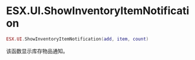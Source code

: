 # ESX.UI.ShowInventoryItemNotification

```lua
ESX.UI.ShowInventoryItemNotification(add, item, count)
```

该函数显示库存物品通知。